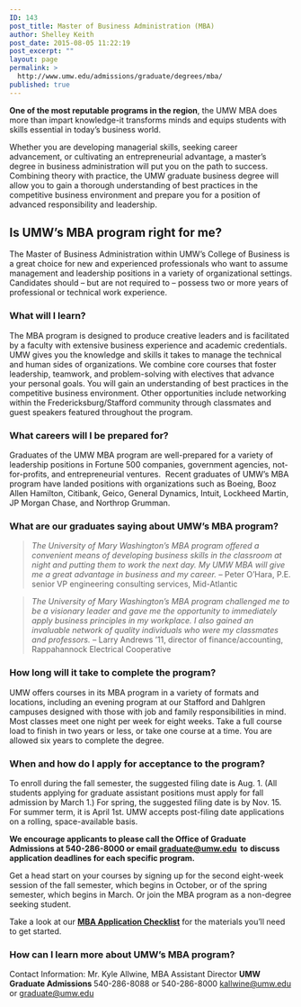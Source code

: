 ```yaml
---
ID: 143
post_title: Master of Business Administration (MBA)
author: Shelley Keith
post_date: 2015-08-05 11:22:19
post_excerpt: ""
layout: page
permalink: >
  http://www.umw.edu/admissions/graduate/degrees/mba/
published: true
---
```

<strong>One of the most reputable programs in the region</strong>, the UMW MBA does more than impart knowledge-it transforms minds and equips students with skills essential in today’s business world.

Whether you are developing managerial skills, seeking career advancement, or cultivating an entrepreneurial advantage, a master’s degree in business administration will put you on the path to success. Combining theory with practice, the UMW graduate business degree will allow you to gain a thorough understanding of best practices in the competitive business environment and prepare you for a position of advanced responsibility and leadership.
<h2>Is UMW’s MBA program right for me?</h2>
The Master of Business Administration within UMW’s College of Business is a great choice for new and experienced professionals who want to assume management and leadership positions in a variety of organizational settings. Candidates should – but are not required to – possess two or more years of professional or technical work experience.
<h3><strong>What will I learn?</strong></h3>
The MBA program is designed to produce creative leaders and is facilitated by a faculty with extensive business experience and academic credentials. UMW gives you the knowledge and skills it takes to manage the technical and human sides of organizations. We combine core courses that foster leadership, teamwork, and problem-solving with electives that advance your personal goals. You will gain an understanding of best practices in the competitive business environment. Other opportunities include networking within the Fredericksburg/Stafford community through classmates and guest speakers featured throughout the program.
<h3><strong>What careers will I be prepared for?</strong></h3>
Graduates of the UMW MBA program are well-prepared for a variety of leadership positions in Fortune 500 companies, government agencies, not-for-profits, and entrepreneurial ventures.  Recent graduates of UMW’s MBA program have landed positions with organizations such as Boeing, Booz Allen Hamilton, Citibank, Geico, General Dynamics, Intuit, Lockheed Martin, JP Morgan Chase, and Northrop Grumman.
<h3><strong>What are our graduates saying about UMW’s MBA program?</strong></h3>
<blockquote><em>The University of Mary Washington’s MBA program offered a convenient means of developing business skills in the classroom at night and putting them to work the next day. My UMW MBA will give me a great advantage in business and my career.
</em>– Peter O’Hara, P.E. senior VP engineering consulting services, Mid-Atlantic</blockquote>
<blockquote><em>The University of Mary Washington’s MBA program challenged me to be a visionary leader and gave me the opportunity to immediately apply business principles in my workplace. I also gained an invaluable network of quality individuals who were my classmates and professors.
</em>– Larry Andrews ’11, director of finance/accounting, Rappahannock Electrical Cooperative</blockquote>
<h3><strong>How long will it take to complete the program?</strong></h3>
UMW offers courses in its MBA program in a variety of formats and locations, including an evening program at our Stafford and Dahlgren campuses designed with those with job and family responsibilities in mind. Most classes meet one night per week for eight weeks. Take a full course load to finish in two years or less, or take one course at a time. You are allowed six years to complete the degree.
<h3><strong>When and how do I apply for acceptance to the program?</strong></h3>
To enroll during the fall semester, the suggested filing date is Aug. 1. (All students applying for graduate assistant positions must apply for fall admission by March 1.) For spring, the suggested filing date is by Nov. 15. For summer term, it is April 1st. UMW accepts post-filing date applications on a rolling, space-available basis.

<strong>We encourage applicants to please call the Office of Graduate Admissions at 540-286-8000 or email </strong><a href="mailto:graduate@umw.edu"><strong>graduate@umw.edu</strong></a><strong>  to discuss application deadlines for each specific program. </strong>

Get a head start on your courses by signing up for the second eight-week session of the fall semester, which begins in October, or of the spring semester, which begins in March. Or join the MBA program as a non-degree seeking student.

Take a look at our <a href="http://www.umw.edu/admissions/graduate/degrees/mba/mba-checklist/"><strong>MBA Application Checklist</strong></a> for the materials you’ll need to get started.
<h3><strong>How can I learn more about UMW’s MBA program?</strong></h3>
Contact Information:
Mr. Kyle Allwine, MBA
Assistant Director
<strong>UMW Graduate Admissions
</strong>540-286-8088 or 540-286-8000
<a href="mailto:kallwine@umw.edu">kallwine@umw.edu</a> or <a href="mailto:graduate@umw.edu">graduate@umw.edu</a>